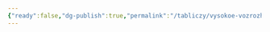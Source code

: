 ```yaml
---
{"ready":false,"dg-publish":true,"permalink":"/tabliczy/vysokoe-vozrozhdenie/dzhokonda-ili-mona-liza/","dgPassFrontmatter":true}
---
```



